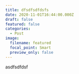 ```yaml
---
title: dfsdfsdfdsfs
date: 2020-11-01T16:44:00.000Z
draft: false
featured: false
categories:
  - Post
image:
  filename: featured
  focal_point: Smart
  preview_only: false
---
```

asdfsdfdsf